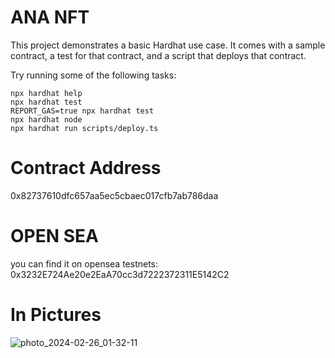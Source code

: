 # ANA NFT

This project demonstrates a basic Hardhat use case. It comes with a sample contract, a test for that contract, and a script that deploys that contract.

Try running some of the following tasks:

```shell
npx hardhat help
npx hardhat test
REPORT_GAS=true npx hardhat test
npx hardhat node
npx hardhat run scripts/deploy.ts
```
# Contract Address
0x82737610dfc657aa5ec5cbaec017cfb7ab786daa 

# OPEN SEA
you can find it on opensea testnets: 0x3232E724Ae20e2EaA70cc3d7222372311E5142C2

# In Pictures

![photo_2024-02-26_01-32-11](https://github.com/YasarMushtaq1/ANA_NFT/assets/124120950/3eebf726-db66-4ae5-9ccd-0592d6682dd3)










